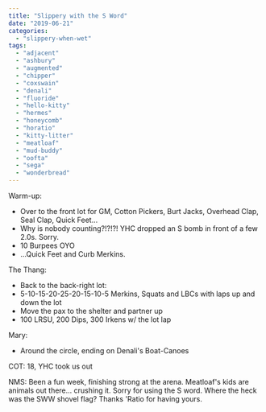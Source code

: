 ```yaml
---
title: "Slippery with the S Word"
date: "2019-06-21"
categories: 
  - "slippery-when-wet"
tags: 
  - "adjacent"
  - "ashbury"
  - "augmented"
  - "chipper"
  - "coxswain"
  - "denali"
  - "fluoride"
  - "hello-kitty"
  - "hermes"
  - "honeycomb"
  - "horatio"
  - "kitty-litter"
  - "meatloaf"
  - "mud-buddy"
  - "oofta"
  - "sega"
  - "wonderbread"
---
```


Warm-up:

- Over to the front lot for GM, Cotton Pickers, Burt Jacks, Overhead Clap, Seal Clap, Quick Feet...
- Why is nobody counting?!?!?! YHC dropped an S bomb in front of a few 2.0s. Sorry.
- 10 Burpees OYO
- ...Quick Feet and Curb Merkins.

The Thang:

- Back to the back-right lot:
- 5-10-15-20-25-20-15-10-5 Merkins, Squats and LBCs with laps up and down the lot
- Move the pax to the shelter and partner up
- 100 LRSU, 200 Dips, 300 Irkens w/ the lot lap

Mary:

- Around the circle, ending on Denali's Boat-Canoes

COT: 18, YHC took us out

NMS: Been a fun week, finishing strong at the arena. Meatloaf's kids are animals out there... crushing it. Sorry for using the S word. Where the heck was the SWW shovel flag? Thanks 'Ratio for having yours.
